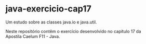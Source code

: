 # java-exercicio-cap17
Um estudo sobre as classes java.io e java.util. 

Neste repositório contêm o exercício desenvolvido no capítulo 17 da Apostila Caelum F11 - Java.
